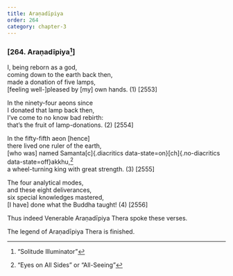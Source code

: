 ```yaml
---
title: Araṇadīpiya
order: 264
category: chapter-3
---
```


### \[264. Araṇadīpiya[^1]\]

I, being reborn as a god,  
coming down to the earth back then,  
made a donation of five lamps,  
\[feeling well-\]pleased by \[my\] own hands. (1) \[2553\]

In the ninety-four aeons since  
I donated that lamp back then,  
I’ve come to no know bad rebirth:  
that’s the fruit of lamp-donations. (2) \[2554\]

In the fifty-fifth aeon \[hence\]  
there lived one ruler of the earth,  
\[who was\] named Samanta[c]{.diacritics data-state=on}[ch]{.no-diacritics data-state=off}akkhu,[^2]  
a wheel-turning king with great strength. (3) \[2555\]

The four analytical modes,  
and these eight deliverances,  
six special knowledges mastered,  
\[I have\] done what the Buddha taught! (4) \[2556\]

Thus indeed Venerable Araṇadīpiya Thera spoke these verses.

The legend of Araṇadīpiya Thera is finished.

[^1]: “Solitude Illuminator”

[^2]: “Eyes on All Sides” or “All-Seeing”
